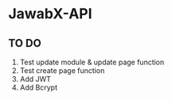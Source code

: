 # JawabX-API

## TO DO

1. Test update module & update page function
2. Test create page function
3. Add JWT
4. Add Bcrypt